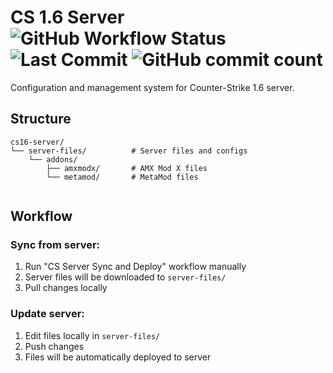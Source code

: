 # CS 1.6 Server ![GitHub Workflow Status](https://img.shields.io/github/actions/workflow/status/AH0HIM/cs16-server/.github/workflows/deploy.yml) ![Last Commit](https://img.shields.io/github/last-commit/AH0HIM/cs16-server) ![GitHub commit count](https://img.shields.io/github/commit-activity/y/AH0HIM/cs16-server)

Configuration and management system for Counter-Strike 1.6 server.



## Structure

```
cs16-server/
└── server-files/          # Server files and configs
    └── addons/
        ├── amxmodx/       # AMX Mod X files
        └── metamod/       # MetaMod files
        
```

## Workflow

### Sync from server:
1. Run "CS Server Sync and Deploy" workflow manually
2. Server files will be downloaded to `server-files/`
3. Pull changes locally

### Update server:
1. Edit files locally in `server-files/`
2. Push changes
3. Files will be automatically deployed to server